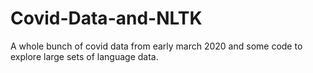 # Covid-Data-and-NLTK

A whole bunch of covid data from early march 2020 and some code to explore large sets of language data. 
